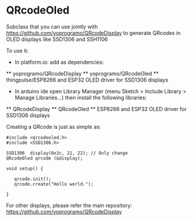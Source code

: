# QRcodeOled

Subclass that you can use jointly with https://github.com/yoprogramo/QRcodeDisplay to generate QRcodes in OLED displays like SSD1306 and SSH1106

To use it:

* In platform.io: add as dependencies:

 ** yoprogramo/QRcodeDisplay
 ** yoprogramo/QRcodeOled
 ** thingpulse/ESP8266 and ESP32 OLED driver for SSD1306 displays

 * In arduino ide open Library Manager (menu Sketch > Include Library > Manage Libraries…) then install the following libraries:

 ** QRcodeDisplay
 ** QRcodeOled
 ** ESP8266 and ESP32 OLED driver for SSD1306 displays

 Creating a QRcode is just as simple as:

 ```
#include <qrcodeoled.h>
#include <SSD1306.h>

SSD1306  display(0x3c, 21, 22); // Only change
QRcodeOled qrcode (&display);

void setup() {

    qrcode.init();
    qrcode.create("Hello world.");

}

 ```

 For other displays, please refer the main repository: https://github.com/yoprogramo/QRcodeDisplay
